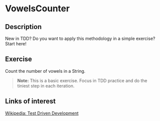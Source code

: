 # VowelsCounter
## Description
New in TDD? Do you want to apply this methodology in a simple exercise? Start here!

## Exercise
Count the number of vowels in a String.

> **Note:** This is a basic exercise. Focus in TDD practice and do the tiniest step in each iteration.

## Links of interest
[Wikipedia: Test Driven Development](https://en.wikipedia.org/wiki/Test-driven_development)
